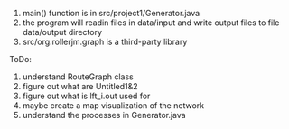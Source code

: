 1. main() function is in src/project1/Generator.java
2. the program will readin files in data/input and write output files to file data/output directory
3. src/org.rollerjm.graph is a third-party library


ToDo:
1. understand RouteGraph class
2. figure out what are Untitled1&2
3. figure out what is lft_i.out used for
4. maybe create a map visualization of the network
5. understand the processes in Generator.java
